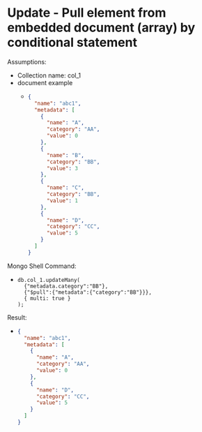 # Update - Pull element from embedded document (array) by conditional statement

 Assumptions:
 - Collection name: col_1
 - document example
    - ```json
      {
        "name": "abc1",
        "metadata": [
          {
            "name": "A",
            "category": "AA",
            "value": 0
          },
          {
            "name": "B",
            "category": "BB",
            "value": 3
          },
          {
            "name": "C",
            "category": "BB",
            "value": 1
          },
          {
            "name": "D",
            "category": "CC",
            "value": 5
          }
        ]
      }
      ``` 

Mongo Shell Command:
- ``` 
  db.col_1.updateMany(
    {"metadata.category":"BB"},
    {"$pull":{"metadata":{"category":"BB"}}},
    { multi: true }
  );
  ```
  
Result: 
- ```json
  {
    "name": "abc1",
    "metadata": [
      {
        "name": "A",
        "category": "AA",
        "value": 0
      },
      {
        "name": "D",
        "category": "CC",
        "value": 5
      }
    ]
  }
  ``` 
